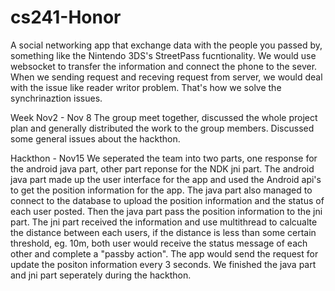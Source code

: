 cs241-Honor
===========
A social networking app that exchange data with the people you passed by, something like the Nintendo 3DS's StreetPass fucntionality. We would use websocket to transfer the information and connect the phone to the sever. When we sending request and receving request from server, we would deal with the issue like reader writor problem. That's how we solve the synchrinaztion issues.

Week Nov2 - Nov 8
    The group meet together, discussed the whole project plan and generally distributed the work to the group members. Discussed some general issues about the hackthon. 
    

Hackthon - Nov15
  We seperated the team into two parts, one response for the android java part, other part reponse for the NDK jni part. The android java part made up the user interface for the app and used the Android api's to get the position information for the app. The java part also managed to connect to the database to upload the position information and the status of each user posted. Then the java part pass the position information to the jni part. The jni part received the information and use multithread to calcualte the distance between each users, if the distance is less than some certain threshold, eg. 10m, both user would receive the status message of each other and complete a "passby action". The app would send the request for update the positon information every 3 seconds. We finished the java part and jni part seperately during the hackthon.
  
  
